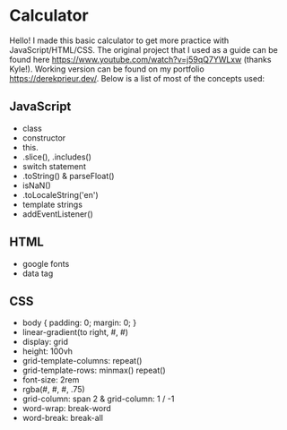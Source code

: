 # Calculator
Hello! I made this basic calculator to get more practice with JavaScript/HTML/CSS. The original project that I used as a guide can be found here https://www.youtube.com/watch?v=j59qQ7YWLxw (thanks Kyle!). Working version can be found on my portfolio https://derekprieur.dev/. Below is a list of most of the concepts used:
## JavaScript
  - class
  - constructor
  - this.
  - .slice(), .includes()
  - switch statement
  - .toString() & parseFloat()
  - isNaN()
  - .toLocaleString('en')
  - template strings
  - addEventListener()
  
## HTML
  - google fonts
  - data tag

## CSS
  - body { padding: 0; margin: 0; }
  - linear-gradient(to right, #, #)
  - display: grid
  - height: 100vh
  - grid-template-columns: repeat()
  - grid-template-rows: minmax() repeat()
  - font-size: 2rem
  - rgba(#, #, #, .75)
  - grid-column: span 2 & grid-column: 1 / -1
  - word-wrap: break-word
  - word-break: break-all
